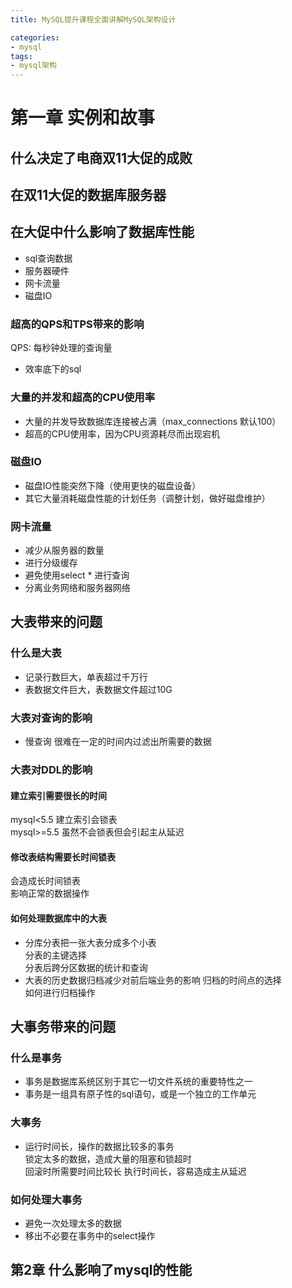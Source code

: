 ```yaml
---
title: MySQL提升课程全面讲解MySQL架构设计

categories: 
- mysql
tags:
- mysql架构
---
```


# 第一章 实例和故事
## 什么决定了电商双11大促的成败
## 在双11大促的数据库服务器
## 在大促中什么影响了数据库性能
* sql查询数据
* 服务器硬件
* 网卡流量
* 磁盘IO
<!--more-->
### 超高的QPS和TPS带来的影响
QPS: 每秒钟处理的查询量  
* 效率底下的sql
### 大量的并发和超高的CPU使用率
* 大量的并发导致数据库连接被占满（max_connections 默认100）
* 超高的CPU使用率，因为CPU资源耗尽而出现宕机
### 磁盘IO
* 磁盘IO性能突然下降（使用更快的磁盘设备）
* 其它大量消耗磁盘性能的计划任务（调整计划，做好磁盘维护）
### 网卡流量
* 减少从服务器的数量
* 进行分级缓存
* 避免使用select * 进行查询
* 分离业务网络和服务器网络

## 大表带来的问题
### 什么是大表
* 记录行数巨大，单表超过千万行
* 表数据文件巨大，表数据文件超过10G
### 大表对查询的影响
* 慢查询 很难在一定的时间内过滤出所需要的数据
### 大表对DDL的影响
#### 建立索引需要很长的时间  
mysql<5.5 建立索引会锁表  
mysql>=5.5 虽然不会锁表但会引起主从延迟  

#### 修改表结构需要长时间锁表
会造成长时间锁表  
影响正常的数据操作  

#### 如何处理数据库中的大表
* 分库分表把一张大表分成多个小表  
分表的主键选择  
分表后跨分区数据的统计和查询
* 大表的历史数据归档减少对前后端业务的影响
归档的时间点的选择    
如何进行归档操作   

## 大事务带来的问题
### 什么是事务
* 事务是数据库系统区别于其它一切文件系统的重要特性之一
* 事务是一组具有原子性的sql语句，或是一个独立的工作单元

### 大事务
* 运行时间长，操作的数据比较多的事务  
锁定太多的数据，造成大量的阻塞和锁超时  
回滚时所需要时间比较长
执行时间长，容易造成主从延迟

### 如何处理大事务
* 避免一次处理太多的数据
* 移出不必要在事务中的select操作

## 第2章 什么影响了mysql的性能
